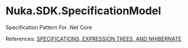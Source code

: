 # Nuka.SDK.SpecificationModel

Specification Pattern For .Net Core

References: 
[SPECIFICATIONS, EXPRESSION TREES, AND NHIBERNATE](https://davefancher.com/2012/07/03/specifications-expression-trees-and-nhibernate/)
